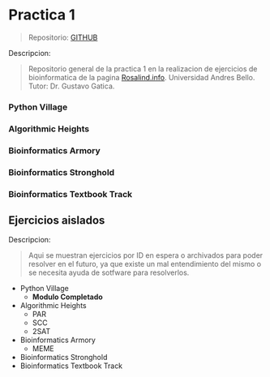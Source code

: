 # Practica 1

> Repositorio: [GITHUB](https://github.com/edgar-ramxs/practica-uno-unab)

Descripcion:

> Repositorio general de la practica 1 en la realizacion de ejercicios de bioinformatica de la pagina [Rosalind.info](https://rosalind.info/problems/locations/).
> Universidad Andres Bello.
> Tutor: Dr. Gustavo Gatica.

### Python Village

### Algorithmic Heights

### Bioinformatics Armory

### Bioinformatics Stronghold

### Bioinformatics Textbook Track

## Ejercicios aislados
Descripcion:

> Aqui se muestran ejercicios por ID en espera o archivados para poder resolver en el futuro, ya que existe un mal entendimiento del mismo o se necesita ayuda de sotfware para resolverlos.

- Python Village
  + **Modulo Completado**
- Algorithmic Heights
  + PAR
  + SCC
  + 2SAT
- Bioinformatics Armory
  + MEME
- Bioinformatics Stronghold
- Bioinformatics Textbook Track

